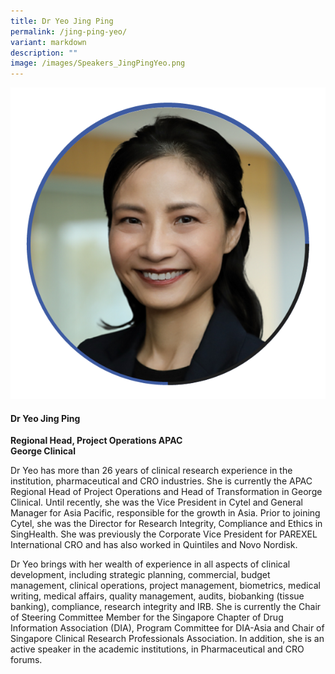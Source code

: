 ```yaml
---
title: Dr Yeo Jing Ping
permalink: /jing-ping-yeo/
variant: markdown
description: ""
image: /images/Speakers_JingPingYeo.png
---
```

<div class="row">
<div class="col is-3">
<img src="/images/Speakers_JingPingYeo.png">
</div>
<div class="col is-9 speaker-details">
	<h4><b>Dr Yeo Jing Ping</b></h4>
<b>Regional Head, Project Operations APAC<br>
	George Clinical</b>
	
<p>Dr Yeo has more than 26 years of clinical research experience in the institution, pharmaceutical and CRO industries. She is currently the APAC Regional Head of Project Operations and Head of Transformation in George Clinical.  Until recently, she was the Vice President in Cytel and General Manager for Asia Pacific, responsible for the growth in Asia. Prior to joining Cytel, she was the Director for Research Integrity, Compliance and Ethics in SingHealth. She was previously the Corporate Vice President for PAREXEL International CRO and has also worked in Quintiles and Novo Nordisk.</p>

<p>Dr Yeo brings with her wealth of experience in all aspects of clinical development, including strategic planning, commercial, budget management, clinical operations, project management, biometrics, medical writing, medical affairs, quality management, audits, biobanking (tissue banking), compliance, research integrity and IRB.  She is currently the Chair of Steering Committee Member for the Singapore Chapter of Drug Information Association (DIA), Program Committee for DIA-Asia and Chair of Singapore Clinical Research Professionals Association.  In addition, she is an active speaker in the academic institutions, in Pharmaceutical and CRO forums.
</p>
</div>
</div>